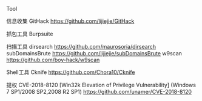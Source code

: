 Tool

信息收集
    GitHack             https://github.com/lijiejie/GitHack

抓包工具
    Burpsuite

扫描工具
    dirsearch           https://github.com/maurosoria/dirsearch
    subDomainsBrute     https://github.com/lijiejie/subDomainsBrute
    w9scan              https://github.com/boy-hack/w9scan
    
Shell工具
    Cknife              https://github.com/Chora10/Cknife


提权
	CVE-2018-8120 [Win32k Elevation of Privilege Vulnerability] (Windows 7 SP1/2008 SP2,2008 R2 SP1)
		https://github.com/unamer/CVE-2018-8120